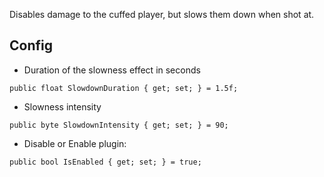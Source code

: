 Disables damage to the cuffed player, but slows them down when shot at.

## Config
- Duration of the slowness effect in seconds
```
public float SlowdownDuration { get; set; } = 1.5f;
```
- Slowness intensity
```
public byte SlowdownIntensity { get; set; } = 90;
```
- Disable or Enable plugin:
```
public bool IsEnabled { get; set; } = true;
```
